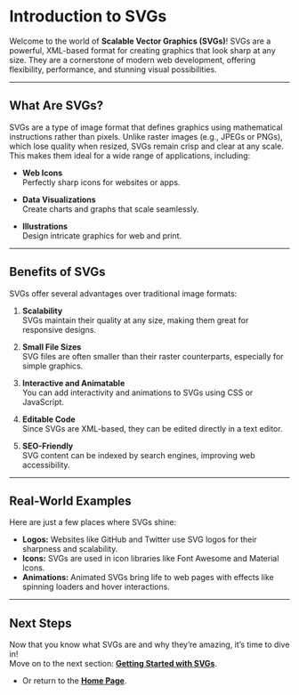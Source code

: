 # Introduction to SVGs

Welcome to the world of **Scalable Vector Graphics (SVGs)**! SVGs are a powerful, XML-based format for creating graphics that look sharp at any size. They are a cornerstone of modern web development, offering flexibility, performance, and stunning visual possibilities.

---

## **What Are SVGs?**

SVGs are a type of image format that defines graphics using mathematical instructions rather than pixels. Unlike raster images (e.g., JPEGs or PNGs), which lose quality when resized, SVGs remain crisp and clear at any scale. This makes them ideal for a wide range of applications, including:

- **Web Icons**  
  Perfectly sharp icons for websites or apps.
  
- **Data Visualizations**  
  Create charts and graphs that scale seamlessly.

- **Illustrations**  
  Design intricate graphics for web and print.

---

## **Benefits of SVGs**

SVGs offer several advantages over traditional image formats:

1. **Scalability**  
   SVGs maintain their quality at any size, making them great for responsive designs.

2. **Small File Sizes**  
   SVG files are often smaller than their raster counterparts, especially for simple graphics.

3. **Interactive and Animatable**  
   You can add interactivity and animations to SVGs using CSS or JavaScript.

4. **Editable Code**  
   Since SVGs are XML-based, they can be edited directly in a text editor.

5. **SEO-Friendly**  
   SVG content can be indexed by search engines, improving web accessibility.

---

## **Real-World Examples**

Here are just a few places where SVGs shine:

- **Logos:** Websites like GitHub and Twitter use SVG logos for their sharpness and scalability.  
- **Icons:** SVGs are used in icon libraries like Font Awesome and Material Icons.  
- **Animations:** Animated SVGs bring life to web pages with effects like spinning loaders and hover interactions.

---

## **Next Steps**

Now that you know what SVGs are and why they’re amazing, it’s time to dive in!  
Move on to the next section: **[Getting Started with SVGs](./2getting-started.mdgetting-started.md)**.

- Or return to the **[Home Page](./README.md)**.
